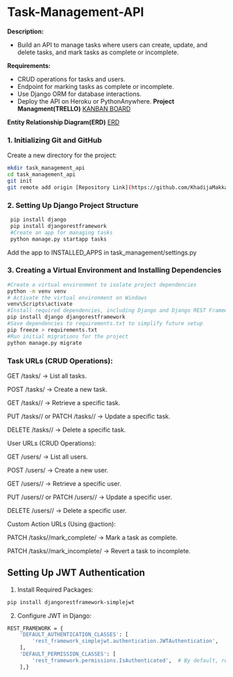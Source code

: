 # Task-Management-API
**Description:** 
 - Build an API to manage tasks where users can create, update, and delete tasks, and mark tasks as complete or incomplete.

**Requirements:**
 - CRUD operations for tasks and users.
 - Endpoint for marking tasks as complete or incomplete.
 - Use Django ORM for database interactions.
 - Deploy the API on Heroku or PythonAnywhere.
**Project Managment(TRELLO)**
[KANBAN BOARD](https://trello.com/b/NsJUTf2w/capstone-alx)

**Entity Relationship Diagram(ERD)**
[ERD](https://app.diagrams.net/#G1lekn2Wom29qhsDX8EC3E5F7yG98U_a2S#%7B%22pageId%22%3A%22C5RBs43oDa-KdzZeNtuy%22%7D)

### 1. Initializing Git and GitHub
Create a new directory for the project:
   ```bash
   mkdir task_management_api
   cd task_management_api
   git init
   git remote add origin [Repository Link](https://github.com/KhadijaMakkaoui/Task-Management-API.git) 
   ```

### 2. Setting Up Django Project Structure
   ```bash
    pip install django
    pip install djangorestframework
    #Create an app for managing tasks
    python manage.py startapp tasks
```
Add the app to INSTALLED_APPS in task_management/settings.py

### 3. Creating a Virtual Environment and Installing Dependencies
```bash
#Create a virtual environment to isolate project dependencies
python -m venv venv
# Activate the virtual environment on Windows
venv\Scripts\activate
#Install required dependencies, including Django and Django REST Framework
pip install django djangorestframework
#Save dependencies to requirements.txt to simplify future setup
pip freeze > requirements.txt
#Run initial migrations for the project
python manage.py migrate
```

### Task URLs (CRUD Operations):
GET /tasks/ → List all tasks.

POST /tasks/ → Create a new task.

GET /tasks/<id>/ → Retrieve a specific task.

PUT /tasks/<id>/ or PATCH /tasks/<id>/ → Update a 
specific task.

DELETE /tasks/<id>/ → Delete a specific task.

User URLs (CRUD Operations):

GET /users/ → List all users.

POST /users/ → Create a new user.

GET /users/<id>/ → Retrieve a specific user.

PUT /users/<id>/ or PATCH /users/<id>/ → Update a 
specific user.

DELETE /users/<id>/ → Delete a specific user.

Custom Action URLs (Using @action):

PATCH /tasks/<id>/mark_complete/ → Mark a task as 
complete.

PATCH /tasks/<id>/mark_incomplete/ → Revert a task to incomplete.

##  Setting Up JWT Authentication 
1. Install Required Packages:
```bash
pip install djangorestframework-simplejwt
```
2. Configure JWT in Django:
```bash
REST_FRAMEWORK = {
    'DEFAULT_AUTHENTICATION_CLASSES': [
        'rest_framework_simplejwt.authentication.JWTAuthentication',
    ],
    'DEFAULT_PERMISSION_CLASSES': [
        'rest_framework.permissions.IsAuthenticated',  # By default, require users to be logged in
    ],}
```


